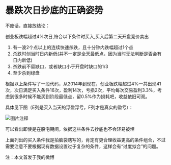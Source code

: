 # 暴跌次日抄底的正确姿势

不废话，直接放结论：

创业板跌幅超过4%次日,符合以下条件时买入,买入后第二天开盘竞价卖出
1. 有一波2个点以上的连续快速杀跌，且十分钟内跌幅超过1个点
2. 杀跌时创当时日内新低(并不一定是全天最低点，因为当时无法判断是否会有日内新低)
3. 杀跌前不留缺口，或者缺口小于开盘时缺口的1/3
4. 至少杀到绿盘

根据以上条件写了一段代码，从2014年到现在，创业板跌幅超过4%一共出现41次，次日满足买入条件16次，盈利14次，亏损2次，平均每次交易盈利3.3%，考虑到很多时候不能买到阶段最低点，留0.5%作为损耗吧，收益依旧可观。

具体见下图（E列是买入当天的浮盈浮亏，F列才是真实的盈亏）：

![图片注释](http://ww3.sinaimg.cn/large/7edde806gw1f3q9uqeuxkj20mk0hgwo3.jpg)

可以看出即使是在股宅期间，依据这些条件去抄底也不会轻易被埋

上面列出的买入条件我是拍脑袋瞎写的，肯定有更合理收益更高的条件组合，不过需要注意不要根据现有数据设置过于复杂的条件，这样会有“过度拟合”的问题。

注：本文首发于我的微博